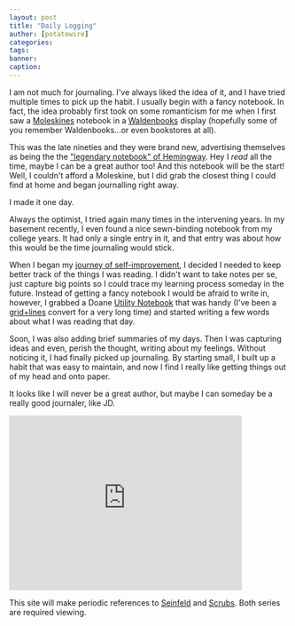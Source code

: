 ```yaml
---
layout: post
title: "Daily Logging"
author: [potatowire]
categories: 
tags: 
banner: 
caption: 
---
```



I am not much for journaling. I've always liked the idea of it, and I have tried multiple times to pick up the habit. I usually begin with a fancy notebook. In fact, the idea probably first took on some romanticism for me when I first saw a [Moleskines](http://www.moleskine.com/Products-portlet/image?id=668) notebook in a [Waldenbooks](https://en.wikipedia.org/wiki/Waldenbooks) display (hopefully some of you remember Waldenbooks...or even bookstores at all). 

This was the late nineties and they were brand new, advertising themselves as being the the ["legendary notebook" of Hemingway](http://www.theguardian.com/lifeandstyle/shortcuts/2012/jun/19/joy-moleskine-notebooks). Hey I *read* all the time, maybe I can be a great author too! And this notebook will be the start! Well, I couldn't afford a Moleskine, but I did grab the closest thing I could find at home and began journalling right away. 

I made it one day. 

Always the optimist, I tried again many times in the intervening years. In my basement recently, I even found a nice sewn-binding notebook from my college years. It had only a single entry in it, and that entry was about how this would be the time journaling would stick.

When I began my [journey of self-improvement](http://with.thegra.in/with-the-grain), I decided I needed to keep better track of the things I was reading. I didn't want to take notes per se, just capture big points so I could trace my learning process someday in the future. Instead of getting a fancy notebook I would be afraid to write in, however, I grabbed a Doane [Utility Notebook](http://www.doanepaper.com/products/utility-notebook-large-pack-of-3) that was handy (I've been a [grid+lines](http://www.doanepaper.com/story/) convert for a very long time) and started writing a few words about what I was reading that day. 

Soon, I was also adding brief summaries of my days. Then I was capturing ideas and even, perish the thought, writing about my feelings. Without noticing it, I had finally picked up journaling. By starting small, I built up a habit that was easy to maintain, and now I find I really like getting things out of my head and onto paper.

It looks like I will never be a great author, but maybe I can someday be a really good journaler, like JD.

<iframe width="420" height="315" src="https://www.youtube.com/embed/xRbNqwMeGdQ" frameborder="0" allowfullscreen></iframe>

This site will make periodic references to [Seinfeld](https://en.wikipedia.org/wiki/Seinfeld) and [Scrubs](https://en.wikipedia.org/wiki/Scrubs_(TV_series)). Both series are required viewing.
